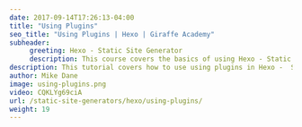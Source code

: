 ```yaml
---
date: 2017-09-14T17:26:13-04:00
title: "Using Plugins"
seo_title: "Using Plugins | Hexo | Giraffe Academy"
subheader:
     greeting: Hexo - Static Site Generator
     description: This course covers the basics of using Hexo - Static Site Generator. Work your way through the articles and we'll teach you everything you need to know to create a professional and scalable website or blog!
description: This tutorial covers how to use using plugins in Hexo -  Static Site Generator.
author: Mike Dane
image: using-plugins.png
video: CQKLYg69ciA
url: /static-site-generators/hexo/using-plugins/
weight: 19
---
```

